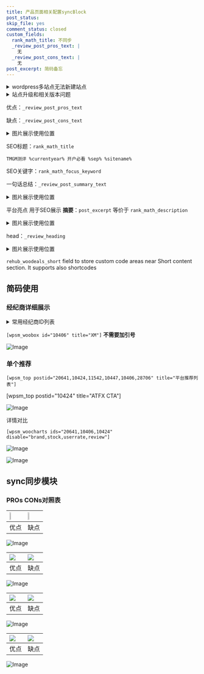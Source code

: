 ```yaml
---
title: 产品页面相关配置syncBlock
post_status: 
skip_file: yes
comment_status: closed
custom_fields:
  rank_math_title: 不同步
  _review_post_pros_text: |
    无
  _review_post_cons_text: |
    无
post_excerpt: 简码备忘
---
```

<details><summary>wordpress多站点无法新建站点</summary>

<li>和报错需要清理cookies一样的原因</li>
<li>wp-config.php里面<code>define( 'SUBDOMAIN_INSTALL', false );//子域名安装</code></li>
<li>新建子站点是用<code>define( 'SUBDOMAIN_INSTALL', true);//子域名安装</code> 完成以后，改成<code>false</code></li>
</details>

<details><summary>站点升级和相关版本问题</summary>

<p>wordpress：5.9.9
woocommerce：7.5.1
出现问题的地方：主题选项里面>><strong>Product layout >>compact style</strong></p>
<p>如何出现没有用过的字段 导致无法保存。先导出配置 然后进行修改，后面再次恢复即可。</p>
<p>出现部分字段无法显示时，需要返回默认布局后，对产品进行保存就好了。</p>
<p></p>
</details>

优点：`_review_post_pros_text`

缺点：`_review_post_cons_text`

<details><summary>图片展示使用位置</summary>

<img src="https://prod-files-secure.s3.us-west-2.amazonaws.com/39ed1227-6d7d-4570-be36-9ccd4a2c4241/f51d3d83-55d4-4bdf-9604-f37ec77ab556/Untitled.png?X-Amz-Algorithm=AWS4-HMAC-SHA256&X-Amz-Content-Sha256=UNSIGNED-PAYLOAD&X-Amz-Credential=ASIAZI2LB466YEQGP5MI%2F20251005%2Fus-west-2%2Fs3%2Faws4_request&X-Amz-Date=20251005T105523Z&X-Amz-Expires=3600&X-Amz-Security-Token=IQoJb3JpZ2luX2VjENb%2F%2F%2F%2F%2F%2F%2F%2F%2F%2FwEaCXVzLXdlc3QtMiJHMEUCIQCiqLwe77g9vZ9l9mbqVzRByyMyyGDkEODr3G3pkk2ElQIgJGVydTcS2elvxeHLiFq78gKQDPIg47GtZBK347QxBckq%2FwMIbxAAGgw2Mzc0MjMxODM4MDUiDAXlIjh4d6RRAvyKqSrcA0Ob%2F%2Bp63HfNgIuD%2FBPeuiYNTaO6FWDB6f%2B9s63PlM8qUIqsOIHat5718%2F5Ab%2FxCktkmVxobRTSrPeYJvSW5LJ8NwqoFjl%2B25XSAGHoWtMmp9YW3Ysce7aRA8YfrFNgDqVCBaz10PpKclm3%2ByhUN1WsHairrgpkEVBDloLhNeulJfENwZSozzPsdJ%2FTqB548PGhBGrAE0AAv0HDDd8UFZi2u8Rcz1aNvvs48DPCCiZOJgKHPf0SswTYZqQnp%2F18%2FZgY7uVDcHXE7XwY5BlNdyjzk6omhJZHEMPs4Es3gsxb%2BMsJvO5%2FNiU7OG%2FBSlQCHCZRwGXHd791E94WsftLcezLZghcIAMc4Mcq2OGTZ%2BRbWt3DOkGYtTqJtf71ReFpJsjVVNvfzkTXXzQBiUsbnqM9rSsNF9NfNYMWq7lgddMFazLCXe6RAsycc1g0fVPQcZORq8ON4IHdHnNKvc%2By63SkvdxTzzuHFO2PvKEeBU4Q2OouzDi8Yi7kC%2BTbgTDo3YsXSuyMJno1%2FHZpZeOTZpPzZ4MMH2qTk4HBQnYQEn0qnpzeH%2F69hqW8RiO6qYpp3Xym394zOMzGIL%2Ft3WQQ4YKGnYY3tjPQ5qYmZ0%2BbpCICRkx2N9qxS3wgFL%2F%2FBMNmCiMcGOqUBDPkk9CFNk9usb8aPfyzAg30%2B749Sy1mMpS5xuUXrU71kkcNUBho15KmIaVSHDLoSphtLE8ytq40BYsFeF5MUX8yMV%2FGttctZre%2BCpDLXB73U62kOaBgMJX5wkO4YRgAoEW74OKaj4uJL5LwNzPdKHawjWJeLDIcYGiv%2BLSIAeo7HZiHQ%2FpQTJ0LUlCTtvw%2FBKan5s4TTNcr6IMZ54XYc1L2Nw7nm&X-Amz-Signature=f68185a642a2c0fd8ef5ae83f1c08fe0c6b11481648e7386ac475eb31b9b157e&X-Amz-SignedHeaders=host&x-amz-checksum-mode=ENABLED&x-id=GetObject" alt="Image">
</details>

SEO标题：`rank_math_title`

`TMGM测评 %currentyear% 开户必看 %sep% %sitename%`

SEO关键字：`rank_math_focus_keyword`

一句话总结：`_review_post_summary_text`

<details><summary>图片展示使用位置</summary>

<img src="https://prod-files-secure.s3.us-west-2.amazonaws.com/39ed1227-6d7d-4570-be36-9ccd4a2c4241/4b96a922-296c-4f4e-8630-d1c870cbce01/Untitled.png?X-Amz-Algorithm=AWS4-HMAC-SHA256&X-Amz-Content-Sha256=UNSIGNED-PAYLOAD&X-Amz-Credential=ASIAZI2LB4667NCSZDWE%2F20251005%2Fus-west-2%2Fs3%2Faws4_request&X-Amz-Date=20251005T105523Z&X-Amz-Expires=3600&X-Amz-Security-Token=IQoJb3JpZ2luX2VjENb%2F%2F%2F%2F%2F%2F%2F%2F%2F%2FwEaCXVzLXdlc3QtMiJGMEQCIEjXXjaWPbWXID8bBa3ErSBqiSrTvaJcxPn1jNOwWHmhAiBq8hMDsxiO%2BNAjs0nYnrORY65a%2FbLFiEn4hyKrh7QaGSr%2FAwhvEAAaDDYzNzQyMzE4MzgwNSIMLKnmQndc0m2DN2w9KtwDKf3G1dbYRmBUsxVXyX3ZC6HPqTlyJm9eZ9Bw5zJjcZY2mXc6VRyWwDGeDIfSNbK0Wxjo7dQmjRadHNVPfWhEYpdKgWaRh6fNaZfikOoHD4JZOQltADrlUIsb4LhPwZ7la9PwFmq9cF%2BTGXzzRRZpRnVDyr6ZQ%2F4vv4zmOJW6o57ASUSSqYsuq9K0KlDcP69R5UXt1o5NHbB9c7e4hWRZ7TpOiPQEa6vmGWzjMf0LF77Gme5VsfLcOHVl%2B2cR2nsC0EqeyqB2xWF4MoyxGRxyJe7LZwgtx4dAEJqLCQD%2FL5cm1t3EALEb7wAjICF3JCWMs%2FoOkNEY9mGiE0oFFEgREEzmASz5ba7klhOlS6fqx2%2B%2FzKDKV35Aa2rL%2FwlNkbaO3DGMZloun6RPr0UxV8wjC35RigtSpBZQkFmkNc5OoM7Kd%2BEUwpKC1B1%2FczDrrCtSmWYY7wdWfd6NE5mtx8SN2CMN5WDTo%2BZ2aNzYhw%2BS8N8ZkoPfMgzXJY0auMu1XC0TZKAk4ZIb6%2BlKqBjWlshTdfcPxwMQLOV5Xaxz%2FPeVjgGvY7eEYNxWVhZpkxhrrHvAVg%2B8ocRJkY9ezLuWN6xMkznbxtF39dF59F29lTAX2BxWrencajDaxFbTFgQwuISIxwY6pgGmhLjM2ub8%2BJfl21wQyXXGH5b0RSUA2c6FeYDpkzXLPnrJHdCobVwz44PIOf0HQL75eBxQawbo7QYDxr6fanWUeSoHC5U%2BeDj0UMpeYbSil8uucnLIsHQFmrll0a7m5ZQmTxo5TVIAQJznaLpN%2FfrVXlTCuvc%2BMnO3PkzkwUqmo6qjiTDvWJoRi8D5Fsc6Z4qhiT7qR73iWtQ%2F5mWIIULCqPq9yR4I&X-Amz-Signature=6b94c4f395ecb1761a2fef4521200ddb68c0e6fc52d65f413724a91784e9c978&X-Amz-SignedHeaders=host&x-amz-checksum-mode=ENABLED&x-id=GetObject" alt="Image">
</details>

平台亮点 用于SEO展示 **摘要**：`post_excerpt`  等价于 `rank_math_description`

<details><summary>图片展示使用位置</summary>

<img src="https://prod-files-secure.s3.us-west-2.amazonaws.com/39ed1227-6d7d-4570-be36-9ccd4a2c4241/1ee11f63-b60a-4dfe-a7a7-d58ff23b5d88/Untitled.png?X-Amz-Algorithm=AWS4-HMAC-SHA256&X-Amz-Content-Sha256=UNSIGNED-PAYLOAD&X-Amz-Credential=ASIAZI2LB4664THYKKXA%2F20251005%2Fus-west-2%2Fs3%2Faws4_request&X-Amz-Date=20251005T105524Z&X-Amz-Expires=3600&X-Amz-Security-Token=IQoJb3JpZ2luX2VjENb%2F%2F%2F%2F%2F%2F%2F%2F%2F%2FwEaCXVzLXdlc3QtMiJHMEUCICD6b0KFZ8k7%2BgoN4%2B1rF9NAmJsiap9LTQC2A8tfFAV4AiEAwAQVh0ZtrcA4jokJczRLFQK0lBPYeGRMbqQnO%2FlkRSUq%2FwMIbxAAGgw2Mzc0MjMxODM4MDUiDIE4SqXPTV7TSC%2BIHircA0n1LzGiGF1LckYmu2txSUjYagTS7kVTlBDx5yS9KteGy8rZj4nKxzQTNbY96hLWzFXkNVCVBXGaeI2%2FrIp0JsWE8D4m6JswjEd4Y8TBcrL8442wdzFAfO0q4PpKasQGblpOOQGzutgZO1js0XCKGyO2SQyZaAEoFbEWC%2FX7WRksqiv%2B1XLyAWWyD%2FBoejDtcsGM8CT%2B7gztvGa9DQESp59CSeEUpAOMPvnV497HIX7OZihh%2BOkEsHQzZkoLc%2BG2Hs1hnFo9kJuunXu49%2F9BZThxej6Swm7UlMsLxBjPEX7e5nNQZXrJ7ubhacm6TpdMDVuASvGjABsned28lTNWyYuPhIAwM6%2FFXIjDA6Uj7MYUcSrhTkN3W%2B%2F8%2FXGWGygwcQriFvPS%2BXI8bNi8EsZSykeJ7iz1VmiwMo%2FP4v6%2FF0IXSLYh%2BKsyKDjN3TE9bPX%2F7TCLlzB30tcy4Sno1YFYpDETbPMtz4C1PbiBdEze5sMVO3IkcGEJGnWBoNNucyDi38L3lY%2FgNHXcuz10aH6LP485L4o6TZWIcAX5abj%2FoMMngKt3H1zlcRsFQqSRl3YkCs4hMXZrDUzweApPcaMH3Cg2d9Dgusmz%2BibVgn4uOhZwJUTFv06fkbdLHVZnMLCFiMcGOqUBMzLHw5uUUzVT3tyIY%2F3sHuE0OdD2egdRx9IqDaA%2BKjwgEdPA5MQD4mqbldhdc%2BqgszqU%2BnN5l7%2FgbAfACP8TQnFF%2F1TQu%2ByNE1WA%2BDQqES88yjmtwRJ6BA2xDmRfPvDJOTFkd3glqg%2BlAZ63JBeztueIelM9M848Gr1G8ACgXIvdV0WKB1UIwzNHkplFheQx7IhOsI7kWWuXnADyDX%2FUZiQF76MJ&X-Amz-Signature=92fa0acb40d356b1eb51db21d84f3064f3bde557b27159ad45c87713600edc3e&X-Amz-SignedHeaders=host&x-amz-checksum-mode=ENABLED&x-id=GetObject" alt="Image">
<img src="https://prod-files-secure.s3.us-west-2.amazonaws.com/39ed1227-6d7d-4570-be36-9ccd4a2c4241/ad4118b5-78d8-4fbe-801e-3b29b5d99c01/Untitled.png?X-Amz-Algorithm=AWS4-HMAC-SHA256&X-Amz-Content-Sha256=UNSIGNED-PAYLOAD&X-Amz-Credential=ASIAZI2LB4664THYKKXA%2F20251005%2Fus-west-2%2Fs3%2Faws4_request&X-Amz-Date=20251005T105524Z&X-Amz-Expires=3600&X-Amz-Security-Token=IQoJb3JpZ2luX2VjENb%2F%2F%2F%2F%2F%2F%2F%2F%2F%2FwEaCXVzLXdlc3QtMiJHMEUCICD6b0KFZ8k7%2BgoN4%2B1rF9NAmJsiap9LTQC2A8tfFAV4AiEAwAQVh0ZtrcA4jokJczRLFQK0lBPYeGRMbqQnO%2FlkRSUq%2FwMIbxAAGgw2Mzc0MjMxODM4MDUiDIE4SqXPTV7TSC%2BIHircA0n1LzGiGF1LckYmu2txSUjYagTS7kVTlBDx5yS9KteGy8rZj4nKxzQTNbY96hLWzFXkNVCVBXGaeI2%2FrIp0JsWE8D4m6JswjEd4Y8TBcrL8442wdzFAfO0q4PpKasQGblpOOQGzutgZO1js0XCKGyO2SQyZaAEoFbEWC%2FX7WRksqiv%2B1XLyAWWyD%2FBoejDtcsGM8CT%2B7gztvGa9DQESp59CSeEUpAOMPvnV497HIX7OZihh%2BOkEsHQzZkoLc%2BG2Hs1hnFo9kJuunXu49%2F9BZThxej6Swm7UlMsLxBjPEX7e5nNQZXrJ7ubhacm6TpdMDVuASvGjABsned28lTNWyYuPhIAwM6%2FFXIjDA6Uj7MYUcSrhTkN3W%2B%2F8%2FXGWGygwcQriFvPS%2BXI8bNi8EsZSykeJ7iz1VmiwMo%2FP4v6%2FF0IXSLYh%2BKsyKDjN3TE9bPX%2F7TCLlzB30tcy4Sno1YFYpDETbPMtz4C1PbiBdEze5sMVO3IkcGEJGnWBoNNucyDi38L3lY%2FgNHXcuz10aH6LP485L4o6TZWIcAX5abj%2FoMMngKt3H1zlcRsFQqSRl3YkCs4hMXZrDUzweApPcaMH3Cg2d9Dgusmz%2BibVgn4uOhZwJUTFv06fkbdLHVZnMLCFiMcGOqUBMzLHw5uUUzVT3tyIY%2F3sHuE0OdD2egdRx9IqDaA%2BKjwgEdPA5MQD4mqbldhdc%2BqgszqU%2BnN5l7%2FgbAfACP8TQnFF%2F1TQu%2ByNE1WA%2BDQqES88yjmtwRJ6BA2xDmRfPvDJOTFkd3glqg%2BlAZ63JBeztueIelM9M848Gr1G8ACgXIvdV0WKB1UIwzNHkplFheQx7IhOsI7kWWuXnADyDX%2FUZiQF76MJ&X-Amz-Signature=1073ed078e4c313687bbebf5c5cb1f524527b393f96f48da02b3b5f8c351cd12&X-Amz-SignedHeaders=host&x-amz-checksum-mode=ENABLED&x-id=GetObject" alt="Image">
<img src="https://prod-files-secure.s3.us-west-2.amazonaws.com/39ed1227-6d7d-4570-be36-9ccd4a2c4241/a38cf7c9-a79c-4b64-9e94-13589fe0758b/Untitled.png?X-Amz-Algorithm=AWS4-HMAC-SHA256&X-Amz-Content-Sha256=UNSIGNED-PAYLOAD&X-Amz-Credential=ASIAZI2LB4664THYKKXA%2F20251005%2Fus-west-2%2Fs3%2Faws4_request&X-Amz-Date=20251005T105524Z&X-Amz-Expires=3600&X-Amz-Security-Token=IQoJb3JpZ2luX2VjENb%2F%2F%2F%2F%2F%2F%2F%2F%2F%2FwEaCXVzLXdlc3QtMiJHMEUCICD6b0KFZ8k7%2BgoN4%2B1rF9NAmJsiap9LTQC2A8tfFAV4AiEAwAQVh0ZtrcA4jokJczRLFQK0lBPYeGRMbqQnO%2FlkRSUq%2FwMIbxAAGgw2Mzc0MjMxODM4MDUiDIE4SqXPTV7TSC%2BIHircA0n1LzGiGF1LckYmu2txSUjYagTS7kVTlBDx5yS9KteGy8rZj4nKxzQTNbY96hLWzFXkNVCVBXGaeI2%2FrIp0JsWE8D4m6JswjEd4Y8TBcrL8442wdzFAfO0q4PpKasQGblpOOQGzutgZO1js0XCKGyO2SQyZaAEoFbEWC%2FX7WRksqiv%2B1XLyAWWyD%2FBoejDtcsGM8CT%2B7gztvGa9DQESp59CSeEUpAOMPvnV497HIX7OZihh%2BOkEsHQzZkoLc%2BG2Hs1hnFo9kJuunXu49%2F9BZThxej6Swm7UlMsLxBjPEX7e5nNQZXrJ7ubhacm6TpdMDVuASvGjABsned28lTNWyYuPhIAwM6%2FFXIjDA6Uj7MYUcSrhTkN3W%2B%2F8%2FXGWGygwcQriFvPS%2BXI8bNi8EsZSykeJ7iz1VmiwMo%2FP4v6%2FF0IXSLYh%2BKsyKDjN3TE9bPX%2F7TCLlzB30tcy4Sno1YFYpDETbPMtz4C1PbiBdEze5sMVO3IkcGEJGnWBoNNucyDi38L3lY%2FgNHXcuz10aH6LP485L4o6TZWIcAX5abj%2FoMMngKt3H1zlcRsFQqSRl3YkCs4hMXZrDUzweApPcaMH3Cg2d9Dgusmz%2BibVgn4uOhZwJUTFv06fkbdLHVZnMLCFiMcGOqUBMzLHw5uUUzVT3tyIY%2F3sHuE0OdD2egdRx9IqDaA%2BKjwgEdPA5MQD4mqbldhdc%2BqgszqU%2BnN5l7%2FgbAfACP8TQnFF%2F1TQu%2ByNE1WA%2BDQqES88yjmtwRJ6BA2xDmRfPvDJOTFkd3glqg%2BlAZ63JBeztueIelM9M848Gr1G8ACgXIvdV0WKB1UIwzNHkplFheQx7IhOsI7kWWuXnADyDX%2FUZiQF76MJ&X-Amz-Signature=b3c4a0da1fbf66809e7533563885f20281fd2a466eba4e4a99b9b00dd870b537&X-Amz-SignedHeaders=host&x-amz-checksum-mode=ENABLED&x-id=GetObject" alt="Image">
<img src="https://prod-files-secure.s3.us-west-2.amazonaws.com/39ed1227-6d7d-4570-be36-9ccd4a2c4241/7da6fc1e-d2ac-42ae-8c75-cb5749aa18f6/Untitled.png?X-Amz-Algorithm=AWS4-HMAC-SHA256&X-Amz-Content-Sha256=UNSIGNED-PAYLOAD&X-Amz-Credential=ASIAZI2LB4664THYKKXA%2F20251005%2Fus-west-2%2Fs3%2Faws4_request&X-Amz-Date=20251005T105524Z&X-Amz-Expires=3600&X-Amz-Security-Token=IQoJb3JpZ2luX2VjENb%2F%2F%2F%2F%2F%2F%2F%2F%2F%2FwEaCXVzLXdlc3QtMiJHMEUCICD6b0KFZ8k7%2BgoN4%2B1rF9NAmJsiap9LTQC2A8tfFAV4AiEAwAQVh0ZtrcA4jokJczRLFQK0lBPYeGRMbqQnO%2FlkRSUq%2FwMIbxAAGgw2Mzc0MjMxODM4MDUiDIE4SqXPTV7TSC%2BIHircA0n1LzGiGF1LckYmu2txSUjYagTS7kVTlBDx5yS9KteGy8rZj4nKxzQTNbY96hLWzFXkNVCVBXGaeI2%2FrIp0JsWE8D4m6JswjEd4Y8TBcrL8442wdzFAfO0q4PpKasQGblpOOQGzutgZO1js0XCKGyO2SQyZaAEoFbEWC%2FX7WRksqiv%2B1XLyAWWyD%2FBoejDtcsGM8CT%2B7gztvGa9DQESp59CSeEUpAOMPvnV497HIX7OZihh%2BOkEsHQzZkoLc%2BG2Hs1hnFo9kJuunXu49%2F9BZThxej6Swm7UlMsLxBjPEX7e5nNQZXrJ7ubhacm6TpdMDVuASvGjABsned28lTNWyYuPhIAwM6%2FFXIjDA6Uj7MYUcSrhTkN3W%2B%2F8%2FXGWGygwcQriFvPS%2BXI8bNi8EsZSykeJ7iz1VmiwMo%2FP4v6%2FF0IXSLYh%2BKsyKDjN3TE9bPX%2F7TCLlzB30tcy4Sno1YFYpDETbPMtz4C1PbiBdEze5sMVO3IkcGEJGnWBoNNucyDi38L3lY%2FgNHXcuz10aH6LP485L4o6TZWIcAX5abj%2FoMMngKt3H1zlcRsFQqSRl3YkCs4hMXZrDUzweApPcaMH3Cg2d9Dgusmz%2BibVgn4uOhZwJUTFv06fkbdLHVZnMLCFiMcGOqUBMzLHw5uUUzVT3tyIY%2F3sHuE0OdD2egdRx9IqDaA%2BKjwgEdPA5MQD4mqbldhdc%2BqgszqU%2BnN5l7%2FgbAfACP8TQnFF%2F1TQu%2ByNE1WA%2BDQqES88yjmtwRJ6BA2xDmRfPvDJOTFkd3glqg%2BlAZ63JBeztueIelM9M848Gr1G8ACgXIvdV0WKB1UIwzNHkplFheQx7IhOsI7kWWuXnADyDX%2FUZiQF76MJ&X-Amz-Signature=6d965033e70aaac9c5eac78ec4bd79bc7b2675768be5bb82fb926dfec89ffaa1&X-Amz-SignedHeaders=host&x-amz-checksum-mode=ENABLED&x-id=GetObject" alt="Image">
<img src="https://prod-files-secure.s3.us-west-2.amazonaws.com/39ed1227-6d7d-4570-be36-9ccd4a2c4241/7e97f40a-eaee-47f5-b2f9-475f96808fa7/Untitled.png?X-Amz-Algorithm=AWS4-HMAC-SHA256&X-Amz-Content-Sha256=UNSIGNED-PAYLOAD&X-Amz-Credential=ASIAZI2LB4664THYKKXA%2F20251005%2Fus-west-2%2Fs3%2Faws4_request&X-Amz-Date=20251005T105524Z&X-Amz-Expires=3600&X-Amz-Security-Token=IQoJb3JpZ2luX2VjENb%2F%2F%2F%2F%2F%2F%2F%2F%2F%2FwEaCXVzLXdlc3QtMiJHMEUCICD6b0KFZ8k7%2BgoN4%2B1rF9NAmJsiap9LTQC2A8tfFAV4AiEAwAQVh0ZtrcA4jokJczRLFQK0lBPYeGRMbqQnO%2FlkRSUq%2FwMIbxAAGgw2Mzc0MjMxODM4MDUiDIE4SqXPTV7TSC%2BIHircA0n1LzGiGF1LckYmu2txSUjYagTS7kVTlBDx5yS9KteGy8rZj4nKxzQTNbY96hLWzFXkNVCVBXGaeI2%2FrIp0JsWE8D4m6JswjEd4Y8TBcrL8442wdzFAfO0q4PpKasQGblpOOQGzutgZO1js0XCKGyO2SQyZaAEoFbEWC%2FX7WRksqiv%2B1XLyAWWyD%2FBoejDtcsGM8CT%2B7gztvGa9DQESp59CSeEUpAOMPvnV497HIX7OZihh%2BOkEsHQzZkoLc%2BG2Hs1hnFo9kJuunXu49%2F9BZThxej6Swm7UlMsLxBjPEX7e5nNQZXrJ7ubhacm6TpdMDVuASvGjABsned28lTNWyYuPhIAwM6%2FFXIjDA6Uj7MYUcSrhTkN3W%2B%2F8%2FXGWGygwcQriFvPS%2BXI8bNi8EsZSykeJ7iz1VmiwMo%2FP4v6%2FF0IXSLYh%2BKsyKDjN3TE9bPX%2F7TCLlzB30tcy4Sno1YFYpDETbPMtz4C1PbiBdEze5sMVO3IkcGEJGnWBoNNucyDi38L3lY%2FgNHXcuz10aH6LP485L4o6TZWIcAX5abj%2FoMMngKt3H1zlcRsFQqSRl3YkCs4hMXZrDUzweApPcaMH3Cg2d9Dgusmz%2BibVgn4uOhZwJUTFv06fkbdLHVZnMLCFiMcGOqUBMzLHw5uUUzVT3tyIY%2F3sHuE0OdD2egdRx9IqDaA%2BKjwgEdPA5MQD4mqbldhdc%2BqgszqU%2BnN5l7%2FgbAfACP8TQnFF%2F1TQu%2ByNE1WA%2BDQqES88yjmtwRJ6BA2xDmRfPvDJOTFkd3glqg%2BlAZ63JBeztueIelM9M848Gr1G8ACgXIvdV0WKB1UIwzNHkplFheQx7IhOsI7kWWuXnADyDX%2FUZiQF76MJ&X-Amz-Signature=af8a6c9984ccb283dd02730c498ce77267045bf83247c2ac43f4ae2a686b744b&X-Amz-SignedHeaders=host&x-amz-checksum-mode=ENABLED&x-id=GetObject" alt="Image">
</details>

head：`_review_heading`

<details><summary>图片展示使用位置</summary>

<img src="https://prod-files-secure.s3.us-west-2.amazonaws.com/39ed1227-6d7d-4570-be36-9ccd4a2c4241/3a4650ad-9887-415c-889a-edd51fa54f27/Untitled.png?X-Amz-Algorithm=AWS4-HMAC-SHA256&X-Amz-Content-Sha256=UNSIGNED-PAYLOAD&X-Amz-Credential=ASIAZI2LB466XQUGNX6D%2F20251005%2Fus-west-2%2Fs3%2Faws4_request&X-Amz-Date=20251005T105525Z&X-Amz-Expires=3600&X-Amz-Security-Token=IQoJb3JpZ2luX2VjENb%2F%2F%2F%2F%2F%2F%2F%2F%2F%2FwEaCXVzLXdlc3QtMiJGMEQCIDFL77gbKGV85szOjlE36fTFidp9P2Yl2TtNlVmtBEcAAiAvmXyqVQCnuOZK4eW4pwq8q1ycqsdbNETza06ZrLXt0yr%2FAwhuEAAaDDYzNzQyMzE4MzgwNSIM9A3HdeFdeH271vFpKtwDwFzPAAiXSjOcgUvs3JqzuAFJFYR30zlYBVPGrOhp6BV6U%2Bj2flI%2FlwOnTFcwrf6qyzBir72Lz9h8KKQO40JXbE%2ByQ%2Bj0L%2FAd1jQ98h6jZZH902HVeb81FRxT4hWdLc3ss3jUDdwLVqlkPuXOkI11uvr4iWe3eRAI8%2FBbEHZfiN601hLEYGcQq7pjhAQi%2B8HD4mE8rILcKlBTNKWdvVhk4MGRyXlno83QyvJcOifOJ6EpfwOabTS6torhGDDNt7TzSE9yuevcn81SDb7UYefaYoSE77WeF7cPuxDioL0voc0MAK%2BgwUATfMW86kfhMxF%2FtGYWLPOMmGd%2FbkV81Vv0fWPI4uKsyWNjtS9klbf0JszX1aZMW8%2B9nr1LvOjXZwY0cKXpp%2F6gVqBQpRStJ4RP0heGzrviYGY7j7xrVsCfpQvqe9QyfjhTXU9Dt57eJdVIsMyIXZOYbxf5doA8fiAmKjztnj9gmurd2pywblTzWQko77F5Aj1wkz8EDMq6rBd%2FT6v8nkLHsYQscD0JUDpYPqvubx%2BMB58TdijEytJsTHXbHSCYRnnMi3wcc%2F%2F7crNOsbtkTtDb4WT0GP5wzE7a6d1kEYVG203KENV72DAA3SryZL0xTVcG3aCpf84w9ICIxwY6pgF0xFvSioz%2BIE5lEEePZubiOOijanZ9lfYyhYjqbr3VUPO3xnVHSExs%2FhurhcJB5i7tjw6SCu%2BUcJMc6K8zkVXCPBMu5v78edmiv2Fxb6Q6ZwTzQILCDks7IMeJF6WVuYYq73xizuCa%2Bz2xkdtjBFtSpacWbkfqGw1EXNzNbaNV50Nvr1fUu%2F2Z4nj7sH6zhonDpAEVX6i5uR0a44pRweCJQdt6cTCt&X-Amz-Signature=0e5ebc990dd195d461d47a12f85a4e2936df20e306279bcec2da44f5adc8693b&X-Amz-SignedHeaders=host&x-amz-checksum-mode=ENABLED&x-id=GetObject" alt="Image">
</details>

`rehub_woodeals_short`	field to store custom code areas near Short content section. It supports also shortcodes



## 简码使用

### 经纪商详细展示

<details><summary>常用经纪商ID列表</summary>

<pre><code class="php">嘉盛 ===> 20641  [wpsm_woobox id="20641" title="嘉盛"]
易信easymarkets ===> 11542  [wpsm_woobox id="11542" title="易信easymarkets"]
ATFX外汇 ===> 10424  [wpsm_woobox id="10424" title="ATFX"]
XM ===> 10406  [wpsm_woobox id="10406" title="XM"]
TMGM ===> 29622  [wpsm_woobox id="29622" title="TMGM"]
HYCM ===> 10447  [wpsm_woobox id="10447" title="HYCM"]
fpmarkets澳福外汇 ===> 20639  [wpsm_woobox id="20639" title="fpmarkets澳福外汇"]</code></pre>
</details>

`[wpsm_woobox id="10406" title="XM"]` **不需要加引号**

![Image](https://prod-files-secure.s3.us-west-2.amazonaws.com/39ed1227-6d7d-4570-be36-9ccd4a2c4241/4f898f9d-0fa7-4e43-acd3-ac6bc7be575a/Untitled.png?X-Amz-Algorithm=AWS4-HMAC-SHA256&X-Amz-Content-Sha256=UNSIGNED-PAYLOAD&X-Amz-Credential=ASIAZI2LB466R5CB6XXR%2F20251005%2Fus-west-2%2Fs3%2Faws4_request&X-Amz-Date=20251005T105522Z&X-Amz-Expires=3600&X-Amz-Security-Token=IQoJb3JpZ2luX2VjENb%2F%2F%2F%2F%2F%2F%2F%2F%2F%2FwEaCXVzLXdlc3QtMiJHMEUCICCeSo3IZMqugtP%2Fu4Ovmbjh%2F7MCw1QAYsRV%2F0ozidv6AiEAl9DitjiHu9UDQaRnD1s4KFjknxqL%2FLk2G6cbK5TKmacq%2FwMIbhAAGgw2Mzc0MjMxODM4MDUiDKJKzvR%2B6wM8%2BcLVMyrcA9sGmiCF1LEPBeVUlZpd%2Fl8NoTyJT9Wgq8AIiDkKx0an4cfs2JOCfcMIont0akxeRmBJ%2F%2Fp3N1EBQHTZOyAWE7VJD%2FT1ui9GY5WvcIOZHlOTsocjFMT5qzYBVTB63HfMnYLGx6QM%2BSUI5Dv07u0k76rpCNjFVKlJA0ndRrQs2iVb5eyuCZhmnB%2BEtrmE2n2EyUFO8rupBECQ0K08q8sZwyGsOunuFYtEb03G%2BdJQPvyBSYC9WW3dl7JVA%2FxGph8j5vlwg7XjNginsco%2BxoxBLruI6xQ1DF7QuXsfW41XBaqq0lofeh%2FshnxbzBft2UVv5sdrUkkBjd2wpp8sbAjVZ5hSU2k4efK8YTd%2BblqvXoGZSLnxh7znXccw%2FGCJ0GJc3xfIJ9GqrkAyqCDGP3sI7cRcByDgQJC8yDWHrUXzop8O4p6q%2FpBXaHCMGztA4UoPvrLAT48OraxZrsme8kR%2FdC0MLPoixAhdSa4WTuAx7CKEskBdckAnRtzIppJvnxOzeh5B5faLiW30zOd7GpsKVkgjfy2ZeT%2FEwWPSZaBxbtjxNJFgwDK1wuoKPme7US7Lug4xzPAf%2BxbAd5iV6ZfjckfeVZU1N5a0LaNTlmZ69vNmrnDGVClYkZ0tGXkQMLOAiMcGOqUBry%2B10cSq0fJHWOZ2%2FqVQkNXESx7xsT9qzZFaHubeHs%2BCe7zOHm%2BzRPdfRjKHPbzpEurnR3oWbObrpyQLzJQ4Lua%2B4iXOj%2BF9fGhNueA2w1X9TipPBE2Dw2NfJz1CXvb4NW7FpMsnUJKjl2zmKjP1uFHh67XHDJbUedSDF0TFYmut1rvoZrdvokUSLzX%2FSP9n9x%2Ff5%2FZ%2Bfw4RFs8V1lc8xO%2Ba%2Fnto&X-Amz-Signature=d29507525c0e08931b88a6e825cb3fdb55bd068d12982da5c9b63bddaa5ed471&X-Amz-SignedHeaders=host&x-amz-checksum-mode=ENABLED&x-id=GetObject)

### 单个推荐
`[wpsm_top postid="20641,10424,11542,10447,10406,28706" title="平台推荐列表"]`

[wpsm_top postid="10424" title="ATFX CTA"]

![Image](https://prod-files-secure.s3.us-west-2.amazonaws.com/39ed1227-6d7d-4570-be36-9ccd4a2c4241/5ac620dc-51a8-48b6-b55d-91f47299193c/Untitled.png?X-Amz-Algorithm=AWS4-HMAC-SHA256&X-Amz-Content-Sha256=UNSIGNED-PAYLOAD&X-Amz-Credential=ASIAZI2LB466R5CB6XXR%2F20251005%2Fus-west-2%2Fs3%2Faws4_request&X-Amz-Date=20251005T105522Z&X-Amz-Expires=3600&X-Amz-Security-Token=IQoJb3JpZ2luX2VjENb%2F%2F%2F%2F%2F%2F%2F%2F%2F%2FwEaCXVzLXdlc3QtMiJHMEUCICCeSo3IZMqugtP%2Fu4Ovmbjh%2F7MCw1QAYsRV%2F0ozidv6AiEAl9DitjiHu9UDQaRnD1s4KFjknxqL%2FLk2G6cbK5TKmacq%2FwMIbhAAGgw2Mzc0MjMxODM4MDUiDKJKzvR%2B6wM8%2BcLVMyrcA9sGmiCF1LEPBeVUlZpd%2Fl8NoTyJT9Wgq8AIiDkKx0an4cfs2JOCfcMIont0akxeRmBJ%2F%2Fp3N1EBQHTZOyAWE7VJD%2FT1ui9GY5WvcIOZHlOTsocjFMT5qzYBVTB63HfMnYLGx6QM%2BSUI5Dv07u0k76rpCNjFVKlJA0ndRrQs2iVb5eyuCZhmnB%2BEtrmE2n2EyUFO8rupBECQ0K08q8sZwyGsOunuFYtEb03G%2BdJQPvyBSYC9WW3dl7JVA%2FxGph8j5vlwg7XjNginsco%2BxoxBLruI6xQ1DF7QuXsfW41XBaqq0lofeh%2FshnxbzBft2UVv5sdrUkkBjd2wpp8sbAjVZ5hSU2k4efK8YTd%2BblqvXoGZSLnxh7znXccw%2FGCJ0GJc3xfIJ9GqrkAyqCDGP3sI7cRcByDgQJC8yDWHrUXzop8O4p6q%2FpBXaHCMGztA4UoPvrLAT48OraxZrsme8kR%2FdC0MLPoixAhdSa4WTuAx7CKEskBdckAnRtzIppJvnxOzeh5B5faLiW30zOd7GpsKVkgjfy2ZeT%2FEwWPSZaBxbtjxNJFgwDK1wuoKPme7US7Lug4xzPAf%2BxbAd5iV6ZfjckfeVZU1N5a0LaNTlmZ69vNmrnDGVClYkZ0tGXkQMLOAiMcGOqUBry%2B10cSq0fJHWOZ2%2FqVQkNXESx7xsT9qzZFaHubeHs%2BCe7zOHm%2BzRPdfRjKHPbzpEurnR3oWbObrpyQLzJQ4Lua%2B4iXOj%2BF9fGhNueA2w1X9TipPBE2Dw2NfJz1CXvb4NW7FpMsnUJKjl2zmKjP1uFHh67XHDJbUedSDF0TFYmut1rvoZrdvokUSLzX%2FSP9n9x%2Ff5%2FZ%2Bfw4RFs8V1lc8xO%2Ba%2Fnto&X-Amz-Signature=cb20c48cd9b114ca01b28b8ab42c889562b7fecd3b34853b41c5b0c08b84bc67&X-Amz-SignedHeaders=host&x-amz-checksum-mode=ENABLED&x-id=GetObject)

详情对比

`[wpsm_woocharts ids="20641,10406,10424" disable="brand,stock,userrate,review"]`

![Image](https://prod-files-secure.s3.us-west-2.amazonaws.com/39ed1227-6d7d-4570-be36-9ccd4a2c4241/bf3ba45f-b9f3-4295-8aef-b4a495fd25f4/Untitled.png?X-Amz-Algorithm=AWS4-HMAC-SHA256&X-Amz-Content-Sha256=UNSIGNED-PAYLOAD&X-Amz-Credential=ASIAZI2LB466R5CB6XXR%2F20251005%2Fus-west-2%2Fs3%2Faws4_request&X-Amz-Date=20251005T105522Z&X-Amz-Expires=3600&X-Amz-Security-Token=IQoJb3JpZ2luX2VjENb%2F%2F%2F%2F%2F%2F%2F%2F%2F%2FwEaCXVzLXdlc3QtMiJHMEUCICCeSo3IZMqugtP%2Fu4Ovmbjh%2F7MCw1QAYsRV%2F0ozidv6AiEAl9DitjiHu9UDQaRnD1s4KFjknxqL%2FLk2G6cbK5TKmacq%2FwMIbhAAGgw2Mzc0MjMxODM4MDUiDKJKzvR%2B6wM8%2BcLVMyrcA9sGmiCF1LEPBeVUlZpd%2Fl8NoTyJT9Wgq8AIiDkKx0an4cfs2JOCfcMIont0akxeRmBJ%2F%2Fp3N1EBQHTZOyAWE7VJD%2FT1ui9GY5WvcIOZHlOTsocjFMT5qzYBVTB63HfMnYLGx6QM%2BSUI5Dv07u0k76rpCNjFVKlJA0ndRrQs2iVb5eyuCZhmnB%2BEtrmE2n2EyUFO8rupBECQ0K08q8sZwyGsOunuFYtEb03G%2BdJQPvyBSYC9WW3dl7JVA%2FxGph8j5vlwg7XjNginsco%2BxoxBLruI6xQ1DF7QuXsfW41XBaqq0lofeh%2FshnxbzBft2UVv5sdrUkkBjd2wpp8sbAjVZ5hSU2k4efK8YTd%2BblqvXoGZSLnxh7znXccw%2FGCJ0GJc3xfIJ9GqrkAyqCDGP3sI7cRcByDgQJC8yDWHrUXzop8O4p6q%2FpBXaHCMGztA4UoPvrLAT48OraxZrsme8kR%2FdC0MLPoixAhdSa4WTuAx7CKEskBdckAnRtzIppJvnxOzeh5B5faLiW30zOd7GpsKVkgjfy2ZeT%2FEwWPSZaBxbtjxNJFgwDK1wuoKPme7US7Lug4xzPAf%2BxbAd5iV6ZfjckfeVZU1N5a0LaNTlmZ69vNmrnDGVClYkZ0tGXkQMLOAiMcGOqUBry%2B10cSq0fJHWOZ2%2FqVQkNXESx7xsT9qzZFaHubeHs%2BCe7zOHm%2BzRPdfRjKHPbzpEurnR3oWbObrpyQLzJQ4Lua%2B4iXOj%2BF9fGhNueA2w1X9TipPBE2Dw2NfJz1CXvb4NW7FpMsnUJKjl2zmKjP1uFHh67XHDJbUedSDF0TFYmut1rvoZrdvokUSLzX%2FSP9n9x%2Ff5%2FZ%2Bfw4RFs8V1lc8xO%2Ba%2Fnto&X-Amz-Signature=084f04d69c2f48b48e53f730c587892304dbb30c1cc6b4a8b34255a45f07f542&X-Amz-SignedHeaders=host&x-amz-checksum-mode=ENABLED&x-id=GetObject)

![Image](https://prod-files-secure.s3.us-west-2.amazonaws.com/39ed1227-6d7d-4570-be36-9ccd4a2c4241/30bc56ef-f383-4b48-9768-2ebc9e436ec0/Untitled.png?X-Amz-Algorithm=AWS4-HMAC-SHA256&X-Amz-Content-Sha256=UNSIGNED-PAYLOAD&X-Amz-Credential=ASIAZI2LB466R5CB6XXR%2F20251005%2Fus-west-2%2Fs3%2Faws4_request&X-Amz-Date=20251005T105522Z&X-Amz-Expires=3600&X-Amz-Security-Token=IQoJb3JpZ2luX2VjENb%2F%2F%2F%2F%2F%2F%2F%2F%2F%2FwEaCXVzLXdlc3QtMiJHMEUCICCeSo3IZMqugtP%2Fu4Ovmbjh%2F7MCw1QAYsRV%2F0ozidv6AiEAl9DitjiHu9UDQaRnD1s4KFjknxqL%2FLk2G6cbK5TKmacq%2FwMIbhAAGgw2Mzc0MjMxODM4MDUiDKJKzvR%2B6wM8%2BcLVMyrcA9sGmiCF1LEPBeVUlZpd%2Fl8NoTyJT9Wgq8AIiDkKx0an4cfs2JOCfcMIont0akxeRmBJ%2F%2Fp3N1EBQHTZOyAWE7VJD%2FT1ui9GY5WvcIOZHlOTsocjFMT5qzYBVTB63HfMnYLGx6QM%2BSUI5Dv07u0k76rpCNjFVKlJA0ndRrQs2iVb5eyuCZhmnB%2BEtrmE2n2EyUFO8rupBECQ0K08q8sZwyGsOunuFYtEb03G%2BdJQPvyBSYC9WW3dl7JVA%2FxGph8j5vlwg7XjNginsco%2BxoxBLruI6xQ1DF7QuXsfW41XBaqq0lofeh%2FshnxbzBft2UVv5sdrUkkBjd2wpp8sbAjVZ5hSU2k4efK8YTd%2BblqvXoGZSLnxh7znXccw%2FGCJ0GJc3xfIJ9GqrkAyqCDGP3sI7cRcByDgQJC8yDWHrUXzop8O4p6q%2FpBXaHCMGztA4UoPvrLAT48OraxZrsme8kR%2FdC0MLPoixAhdSa4WTuAx7CKEskBdckAnRtzIppJvnxOzeh5B5faLiW30zOd7GpsKVkgjfy2ZeT%2FEwWPSZaBxbtjxNJFgwDK1wuoKPme7US7Lug4xzPAf%2BxbAd5iV6ZfjckfeVZU1N5a0LaNTlmZ69vNmrnDGVClYkZ0tGXkQMLOAiMcGOqUBry%2B10cSq0fJHWOZ2%2FqVQkNXESx7xsT9qzZFaHubeHs%2BCe7zOHm%2BzRPdfRjKHPbzpEurnR3oWbObrpyQLzJQ4Lua%2B4iXOj%2BF9fGhNueA2w1X9TipPBE2Dw2NfJz1CXvb4NW7FpMsnUJKjl2zmKjP1uFHh67XHDJbUedSDF0TFYmut1rvoZrdvokUSLzX%2FSP9n9x%2Ff5%2FZ%2Bfw4RFs8V1lc8xO%2Ba%2Fnto&X-Amz-Signature=5fc74be0f39895a7a3873d40e290df10c0ed4270ac9b50213faac58ca20e4c9b&X-Amz-SignedHeaders=host&x-amz-checksum-mode=ENABLED&x-id=GetObject)

## sync同步模块

### PROs CONs对照表

| <img src="https://cdn.ifttt.fun/gh/jarlin8/OSS@main/icons/customize/pros.svg" height="auto" width="37.3%"> | <img src="https://cdn.ifttt.fun/gh/jarlin8/OSS@main/icons/customize/cons.svg" height="auto" width="28.8%"> |
| :--- | :--- |
| 优点 | 缺点 |

![Image](https://prod-files-secure.s3.us-west-2.amazonaws.com/39ed1227-6d7d-4570-be36-9ccd4a2c4241/8742b755-dfb5-4004-9a5f-d6e561664bd8/Untitled.png?X-Amz-Algorithm=AWS4-HMAC-SHA256&X-Amz-Content-Sha256=UNSIGNED-PAYLOAD&X-Amz-Credential=ASIAZI2LB466R5CB6XXR%2F20251005%2Fus-west-2%2Fs3%2Faws4_request&X-Amz-Date=20251005T105522Z&X-Amz-Expires=3600&X-Amz-Security-Token=IQoJb3JpZ2luX2VjENb%2F%2F%2F%2F%2F%2F%2F%2F%2F%2FwEaCXVzLXdlc3QtMiJHMEUCICCeSo3IZMqugtP%2Fu4Ovmbjh%2F7MCw1QAYsRV%2F0ozidv6AiEAl9DitjiHu9UDQaRnD1s4KFjknxqL%2FLk2G6cbK5TKmacq%2FwMIbhAAGgw2Mzc0MjMxODM4MDUiDKJKzvR%2B6wM8%2BcLVMyrcA9sGmiCF1LEPBeVUlZpd%2Fl8NoTyJT9Wgq8AIiDkKx0an4cfs2JOCfcMIont0akxeRmBJ%2F%2Fp3N1EBQHTZOyAWE7VJD%2FT1ui9GY5WvcIOZHlOTsocjFMT5qzYBVTB63HfMnYLGx6QM%2BSUI5Dv07u0k76rpCNjFVKlJA0ndRrQs2iVb5eyuCZhmnB%2BEtrmE2n2EyUFO8rupBECQ0K08q8sZwyGsOunuFYtEb03G%2BdJQPvyBSYC9WW3dl7JVA%2FxGph8j5vlwg7XjNginsco%2BxoxBLruI6xQ1DF7QuXsfW41XBaqq0lofeh%2FshnxbzBft2UVv5sdrUkkBjd2wpp8sbAjVZ5hSU2k4efK8YTd%2BblqvXoGZSLnxh7znXccw%2FGCJ0GJc3xfIJ9GqrkAyqCDGP3sI7cRcByDgQJC8yDWHrUXzop8O4p6q%2FpBXaHCMGztA4UoPvrLAT48OraxZrsme8kR%2FdC0MLPoixAhdSa4WTuAx7CKEskBdckAnRtzIppJvnxOzeh5B5faLiW30zOd7GpsKVkgjfy2ZeT%2FEwWPSZaBxbtjxNJFgwDK1wuoKPme7US7Lug4xzPAf%2BxbAd5iV6ZfjckfeVZU1N5a0LaNTlmZ69vNmrnDGVClYkZ0tGXkQMLOAiMcGOqUBry%2B10cSq0fJHWOZ2%2FqVQkNXESx7xsT9qzZFaHubeHs%2BCe7zOHm%2BzRPdfRjKHPbzpEurnR3oWbObrpyQLzJQ4Lua%2B4iXOj%2BF9fGhNueA2w1X9TipPBE2Dw2NfJz1CXvb4NW7FpMsnUJKjl2zmKjP1uFHh67XHDJbUedSDF0TFYmut1rvoZrdvokUSLzX%2FSP9n9x%2Ff5%2FZ%2Bfw4RFs8V1lc8xO%2Ba%2Fnto&X-Amz-Signature=4f241ae9c7c25fd95ef03af55a8a33bbb5a78679ddcd8135d08f66f59dbfbb1a&X-Amz-SignedHeaders=host&x-amz-checksum-mode=ENABLED&x-id=GetObject)

| <img src="https://cdn.ifttt.fun/gh/jarlin8/OSS@main/icons/customize/pros1.svg" height="auto"> | <img src="https://cdn.ifttt.fun/gh/jarlin8/OSS@main/icons/customize/cons1.svg" height="auto"> |
| :--- | :--- |
| 优点 | 缺点 |

![Image](https://prod-files-secure.s3.us-west-2.amazonaws.com/39ed1227-6d7d-4570-be36-9ccd4a2c4241/806358f8-c9c4-4e17-bb35-c6c76a5397a5/Untitled.png?X-Amz-Algorithm=AWS4-HMAC-SHA256&X-Amz-Content-Sha256=UNSIGNED-PAYLOAD&X-Amz-Credential=ASIAZI2LB466R5CB6XXR%2F20251005%2Fus-west-2%2Fs3%2Faws4_request&X-Amz-Date=20251005T105522Z&X-Amz-Expires=3600&X-Amz-Security-Token=IQoJb3JpZ2luX2VjENb%2F%2F%2F%2F%2F%2F%2F%2F%2F%2FwEaCXVzLXdlc3QtMiJHMEUCICCeSo3IZMqugtP%2Fu4Ovmbjh%2F7MCw1QAYsRV%2F0ozidv6AiEAl9DitjiHu9UDQaRnD1s4KFjknxqL%2FLk2G6cbK5TKmacq%2FwMIbhAAGgw2Mzc0MjMxODM4MDUiDKJKzvR%2B6wM8%2BcLVMyrcA9sGmiCF1LEPBeVUlZpd%2Fl8NoTyJT9Wgq8AIiDkKx0an4cfs2JOCfcMIont0akxeRmBJ%2F%2Fp3N1EBQHTZOyAWE7VJD%2FT1ui9GY5WvcIOZHlOTsocjFMT5qzYBVTB63HfMnYLGx6QM%2BSUI5Dv07u0k76rpCNjFVKlJA0ndRrQs2iVb5eyuCZhmnB%2BEtrmE2n2EyUFO8rupBECQ0K08q8sZwyGsOunuFYtEb03G%2BdJQPvyBSYC9WW3dl7JVA%2FxGph8j5vlwg7XjNginsco%2BxoxBLruI6xQ1DF7QuXsfW41XBaqq0lofeh%2FshnxbzBft2UVv5sdrUkkBjd2wpp8sbAjVZ5hSU2k4efK8YTd%2BblqvXoGZSLnxh7znXccw%2FGCJ0GJc3xfIJ9GqrkAyqCDGP3sI7cRcByDgQJC8yDWHrUXzop8O4p6q%2FpBXaHCMGztA4UoPvrLAT48OraxZrsme8kR%2FdC0MLPoixAhdSa4WTuAx7CKEskBdckAnRtzIppJvnxOzeh5B5faLiW30zOd7GpsKVkgjfy2ZeT%2FEwWPSZaBxbtjxNJFgwDK1wuoKPme7US7Lug4xzPAf%2BxbAd5iV6ZfjckfeVZU1N5a0LaNTlmZ69vNmrnDGVClYkZ0tGXkQMLOAiMcGOqUBry%2B10cSq0fJHWOZ2%2FqVQkNXESx7xsT9qzZFaHubeHs%2BCe7zOHm%2BzRPdfRjKHPbzpEurnR3oWbObrpyQLzJQ4Lua%2B4iXOj%2BF9fGhNueA2w1X9TipPBE2Dw2NfJz1CXvb4NW7FpMsnUJKjl2zmKjP1uFHh67XHDJbUedSDF0TFYmut1rvoZrdvokUSLzX%2FSP9n9x%2Ff5%2FZ%2Bfw4RFs8V1lc8xO%2Ba%2Fnto&X-Amz-Signature=62279776ff3cfb742bee01c7773e79530ed51ece964a05a707c0f7959544dafe&X-Amz-SignedHeaders=host&x-amz-checksum-mode=ENABLED&x-id=GetObject)

| <img src="https://cdn.ifttt.fun/gh/jarlin8/OSS@main/icons/customize/pros2.svg" height="auto"> | <img src="https://cdn.ifttt.fun/gh/jarlin8/OSS@main/icons/customize/cons2.svg" height="auto"> |
| :--- | :--- |
| 优点 | 缺点 |

![Image](https://prod-files-secure.s3.us-west-2.amazonaws.com/39ed1227-6d7d-4570-be36-9ccd4a2c4241/a9245ec9-70dd-4005-b534-0d54315fc5f3/Untitled.png?X-Amz-Algorithm=AWS4-HMAC-SHA256&X-Amz-Content-Sha256=UNSIGNED-PAYLOAD&X-Amz-Credential=ASIAZI2LB466R5CB6XXR%2F20251005%2Fus-west-2%2Fs3%2Faws4_request&X-Amz-Date=20251005T105522Z&X-Amz-Expires=3600&X-Amz-Security-Token=IQoJb3JpZ2luX2VjENb%2F%2F%2F%2F%2F%2F%2F%2F%2F%2FwEaCXVzLXdlc3QtMiJHMEUCICCeSo3IZMqugtP%2Fu4Ovmbjh%2F7MCw1QAYsRV%2F0ozidv6AiEAl9DitjiHu9UDQaRnD1s4KFjknxqL%2FLk2G6cbK5TKmacq%2FwMIbhAAGgw2Mzc0MjMxODM4MDUiDKJKzvR%2B6wM8%2BcLVMyrcA9sGmiCF1LEPBeVUlZpd%2Fl8NoTyJT9Wgq8AIiDkKx0an4cfs2JOCfcMIont0akxeRmBJ%2F%2Fp3N1EBQHTZOyAWE7VJD%2FT1ui9GY5WvcIOZHlOTsocjFMT5qzYBVTB63HfMnYLGx6QM%2BSUI5Dv07u0k76rpCNjFVKlJA0ndRrQs2iVb5eyuCZhmnB%2BEtrmE2n2EyUFO8rupBECQ0K08q8sZwyGsOunuFYtEb03G%2BdJQPvyBSYC9WW3dl7JVA%2FxGph8j5vlwg7XjNginsco%2BxoxBLruI6xQ1DF7QuXsfW41XBaqq0lofeh%2FshnxbzBft2UVv5sdrUkkBjd2wpp8sbAjVZ5hSU2k4efK8YTd%2BblqvXoGZSLnxh7znXccw%2FGCJ0GJc3xfIJ9GqrkAyqCDGP3sI7cRcByDgQJC8yDWHrUXzop8O4p6q%2FpBXaHCMGztA4UoPvrLAT48OraxZrsme8kR%2FdC0MLPoixAhdSa4WTuAx7CKEskBdckAnRtzIppJvnxOzeh5B5faLiW30zOd7GpsKVkgjfy2ZeT%2FEwWPSZaBxbtjxNJFgwDK1wuoKPme7US7Lug4xzPAf%2BxbAd5iV6ZfjckfeVZU1N5a0LaNTlmZ69vNmrnDGVClYkZ0tGXkQMLOAiMcGOqUBry%2B10cSq0fJHWOZ2%2FqVQkNXESx7xsT9qzZFaHubeHs%2BCe7zOHm%2BzRPdfRjKHPbzpEurnR3oWbObrpyQLzJQ4Lua%2B4iXOj%2BF9fGhNueA2w1X9TipPBE2Dw2NfJz1CXvb4NW7FpMsnUJKjl2zmKjP1uFHh67XHDJbUedSDF0TFYmut1rvoZrdvokUSLzX%2FSP9n9x%2Ff5%2FZ%2Bfw4RFs8V1lc8xO%2Ba%2Fnto&X-Amz-Signature=882fddf0bbecac47ef901bc941ff69e36f95dc871592f7798ad4340ec2f4b895&X-Amz-SignedHeaders=host&x-amz-checksum-mode=ENABLED&x-id=GetObject)

| <img src="https://cdn.ifttt.fun/gh/jarlin8/OSS@main/icons/customize/pros3.svg" height="auto"> | <img src="https://cdn.ifttt.fun/gh/jarlin8/OSS@main/icons/customize/cons3.svg" height="auto"> |
| :--- | :--- |
| 优点 | 缺点 |

![Image](https://prod-files-secure.s3.us-west-2.amazonaws.com/39ed1227-6d7d-4570-be36-9ccd4a2c4241/e1e580a2-2e5c-4780-9ff4-19c318fc2284/Untitled.png?X-Amz-Algorithm=AWS4-HMAC-SHA256&X-Amz-Content-Sha256=UNSIGNED-PAYLOAD&X-Amz-Credential=ASIAZI2LB466R5CB6XXR%2F20251005%2Fus-west-2%2Fs3%2Faws4_request&X-Amz-Date=20251005T105522Z&X-Amz-Expires=3600&X-Amz-Security-Token=IQoJb3JpZ2luX2VjENb%2F%2F%2F%2F%2F%2F%2F%2F%2F%2FwEaCXVzLXdlc3QtMiJHMEUCICCeSo3IZMqugtP%2Fu4Ovmbjh%2F7MCw1QAYsRV%2F0ozidv6AiEAl9DitjiHu9UDQaRnD1s4KFjknxqL%2FLk2G6cbK5TKmacq%2FwMIbhAAGgw2Mzc0MjMxODM4MDUiDKJKzvR%2B6wM8%2BcLVMyrcA9sGmiCF1LEPBeVUlZpd%2Fl8NoTyJT9Wgq8AIiDkKx0an4cfs2JOCfcMIont0akxeRmBJ%2F%2Fp3N1EBQHTZOyAWE7VJD%2FT1ui9GY5WvcIOZHlOTsocjFMT5qzYBVTB63HfMnYLGx6QM%2BSUI5Dv07u0k76rpCNjFVKlJA0ndRrQs2iVb5eyuCZhmnB%2BEtrmE2n2EyUFO8rupBECQ0K08q8sZwyGsOunuFYtEb03G%2BdJQPvyBSYC9WW3dl7JVA%2FxGph8j5vlwg7XjNginsco%2BxoxBLruI6xQ1DF7QuXsfW41XBaqq0lofeh%2FshnxbzBft2UVv5sdrUkkBjd2wpp8sbAjVZ5hSU2k4efK8YTd%2BblqvXoGZSLnxh7znXccw%2FGCJ0GJc3xfIJ9GqrkAyqCDGP3sI7cRcByDgQJC8yDWHrUXzop8O4p6q%2FpBXaHCMGztA4UoPvrLAT48OraxZrsme8kR%2FdC0MLPoixAhdSa4WTuAx7CKEskBdckAnRtzIppJvnxOzeh5B5faLiW30zOd7GpsKVkgjfy2ZeT%2FEwWPSZaBxbtjxNJFgwDK1wuoKPme7US7Lug4xzPAf%2BxbAd5iV6ZfjckfeVZU1N5a0LaNTlmZ69vNmrnDGVClYkZ0tGXkQMLOAiMcGOqUBry%2B10cSq0fJHWOZ2%2FqVQkNXESx7xsT9qzZFaHubeHs%2BCe7zOHm%2BzRPdfRjKHPbzpEurnR3oWbObrpyQLzJQ4Lua%2B4iXOj%2BF9fGhNueA2w1X9TipPBE2Dw2NfJz1CXvb4NW7FpMsnUJKjl2zmKjP1uFHh67XHDJbUedSDF0TFYmut1rvoZrdvokUSLzX%2FSP9n9x%2Ff5%2FZ%2Bfw4RFs8V1lc8xO%2Ba%2Fnto&X-Amz-Signature=1b500c16ccda0619731a7d762ea9d6c2aac5a3d823812513bb4986ba717294d9&X-Amz-SignedHeaders=host&x-amz-checksum-mode=ENABLED&x-id=GetObject)